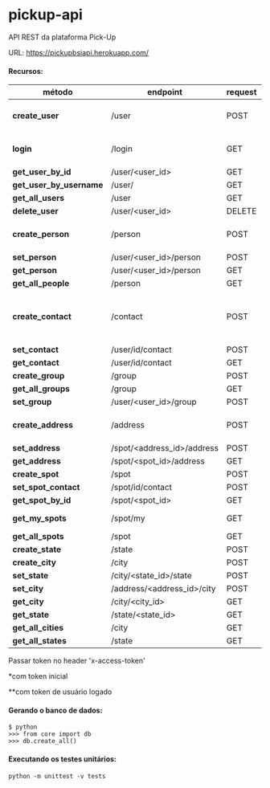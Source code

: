 # pickup-api
API REST da plataforma Pick-Up

URL: https://pickupbsiapi.herokuapp.com/

#### Recursos:

método | endpoint | request | obs:
------------ | ------------- | ------------- | -------------
**create_user** | /user | POST | {"username": "chandler", "password": "123456"} / retorna o id recém criado, "new_user_id"
**login** | /login | GET | basic auth / enviar: {"user_group":"2"}. Retorna um token JWT
**get_user_by_id** | /user/<user_id> | GET | **
**get_user_by_username** | /user/<username> | GET | **
**get_all_users** | /user | GET | **
**delete_user** | /user/<user_id> | DELETE | /user/1
**create_person** | /person | POST | {"name":"Chandler", "surname":"Bing"}* (retorna "person_id" que foi criado)*
**set_person** | /user/<user_id>/person | POST | {"person_id":"1"}
**get_person** | /user/<user_id>/person | GET | **
**get_all_people** | /person | GET | **
**create_contact** | /contact | POST | {"email": "chandler@friends.com", "phone": "55888999999"}* (retorna "contact_id" que foi criado)
**set_contact** | /user/id/contact | POST | {"contact_id":"1"}*
**get_contact** | /user/id/contact | GET |  **
**create_group** | /group | POST | {"group_name":"jogador"}**
**get_all_groups** | /group | GET | **
**set_group** | /user/<user_id>/group | POST | {"group":"jogador"}
**create_address** | /address | POST | {"street":"Baker", "number":"221", "neighborhood":"Marylebone"}**
**set_address** | /spot/<address_id>/address | POST | {"address_id":"1"}**
**get_address** | /spot/<spot_id>/address | GET | **
**create_spot** | /spot | POST | {"spot_name": "Ilha do Retiro"}**
**set_spot_contact** | /spot/id/contact | POST | {"group":"jogador"}**
**get_spot_by_id** | /spot/<spot_id> | GET | **
**get_my_spots** | /spot/my | GET | retorna os espaços do proprietário logado**
**get_all_spots** | /spot | GET | retorna todos os espaços**
**create_state** | /state | POST | {"state_name":"Pernambuco"}**
**create_city** | /city | POST | {"city_name":"Recife"}**
**set_state** | /city/<state_id>/state | POST | {"state_name":"Bahia"}**
**set_city** | /address/<address_id>/city | POST | {"city_id":"5"}**
**get_city** | /city/<city_id> | GET | **
**get_state** | /state/<state_id> | GET | **
**get_all_cities** | /city | GET | **
**get_all_states** | /state | GET | **

Passar token no header 'x-access-token'

*com token inicial

**com token de usuário logado

#### Gerando o banco de dados:

```
$ python
>>> from core import db
>>> db.create_all()
```

#### Executando os testes unitários:

```
python -m unittest -v tests
```